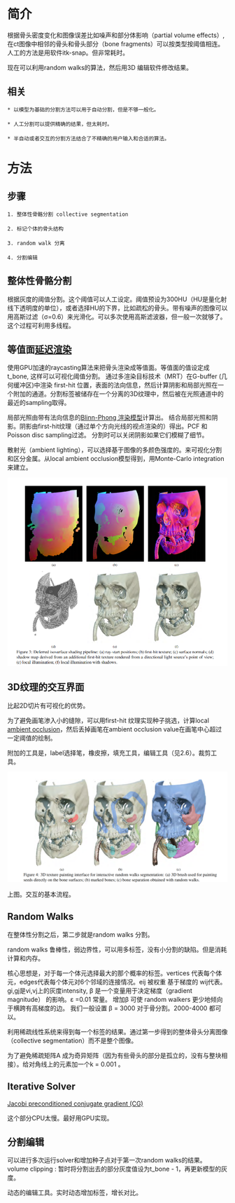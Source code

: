 # 简介

根据骨头密度变化和图像误差比如噪声和部分体影响（partial volume effects）,在ct图像中相邻的骨头和骨头部分（bone fragments）可以按类型按阈值相连。
人工的方法是用软件itk-snap。但非常耗时。

现在可以利用random walks的算法，然后用3D 编辑软件修改结果。

## 相关


	* 以模型为基础的分割方法可以用于自动分割，但是不够一般化。

	* 人工分割可以提供精确的结果，但太耗时。

	* 半自动或者交互的分割方法结合了不精确的用户输入和合适的算法。



# 方法

## 步骤

	1. 整体性骨骼分割 collective segmentation

	2. 标记个体的骨头结构

	3. random walk 分离

	4. 分割编辑


## 整体性骨骼分割

根据灰度的阈值分割。这个阈值可以人工设定。阈值预设为300HU（HU是量化射线下透明度的单位），或者选择HU的下界，比如疏松的骨头。带有噪声的图像可以用高斯过滤（σ=0.6）来光滑化。可以多次使用高斯滤波器，但一般一次就够了。这个过程可利用多线程。

## 等值面[延迟渲染](https://github.com/QianMo/Game-Programmer-Study-Notes/tree/master/%E3%80%8AReal-Time%20Rendering%203rd%E3%80%8B%E8%AF%BB%E4%B9%A6%E7%AC%94%E8%AE%B0/Content/BlogPost07)

使用GPU加速的raycasting算法来把骨头渲染成等值面。等值面的值设定成t_bone, 这样可以可视化阈值分割。
通过多渲染目标技术（MRT）在G-buffer (几何缓冲区)中渲染 first-hit 位置，表面的法向信息，然后计算阴影和局部光照在一个附加的通道。分割标签被储存在一个分离的3D纹理中，然后被在光照通道中的最近的sampling取得。

局部光照由带有法向信息的[Blinn-Phong 渲染模型](https://www.cnblogs.com/bluebean/p/5299358.html)计算出。
结合局部光照和阴影。阴影由first-hit纹理（通过单个方向光线的视点渲染的）得出。PCF 和Poisson disc sampling过滤。
分割时可以关闭阴影如果它们模糊了细节。

散射光（ambient lighting），可以选择基于图像的多颜色强度的。来可视化分割和区分金属。从local ambient occlusion模型得到，用Monte-Carlo integration来建立。

![](https://github.com/freyakniglty/SegmentationNotes/blob/master/image/1.png)


## 3D纹理的交互界面

比起2D切片有可视化的优势。

为了避免画笔渗入小的缝隙，可以用first-hit 纹理实现种子挑选，计算local [ambient occlusion](https://baike.baidu.com/item/Ambient%20Occlusion/6216032?fr=aladdin)，然后丢掉画笔在ambient occlusion value在画笔中心超过一定阈值的绘制。

附加的工具是，label选择笔，橡皮擦，填充工具，编辑工具（见2.6）。裁剪工具。

![](https://github.com/freyakniglty/SegmentationNotes/blob/master/image/2.png)



上图。交互的基本流程。

## Random Walks

在整体性分割之后，第二步就是random walks 分割。

random walks 鲁棒性，弱边界性，可以用多标签，没有小分割的缺陷。但是消耗计算和内存。

核心思想是，对于每一个体元选择最大的那个概率的标签。vertices 代表每个体元，edges代表每个体元对6个邻域的连接情况。eij 被权重 基于梯度的 wij代表。 
gi,gj是vi,vj上的灰度intensity, β 是一个变量用于决定梯度（gradient magnitude） 的影响。ε =0.01 常量。
增加β 可使 random walkers 更少地倾向于横跨有高梯度的边。 我们一般设置 β = 3000 对于骨分割。2000-4000 都可以。

利用稀疏线性系统来得到每一个标签的结果。通过第一步得到的整体骨头分离图像（collective segmentation）而不是整个图像。

为了避免稀疏矩阵A 成为奇异矩阵（因为有些骨头的部分是孤立的，没有与整块相接）。给对角线上的元素加一个k = 0.001 。

## Iterative Solver
 
[Jacobi preconditioned conjugate gradient (CG)](https://math-linux.com/mathematics/linear-systems/article/preconditioned-conjugate-gradient-method) 

这个部分CPU太慢。最好用GPU实现。

## 分割编辑

可以进行多次运行solver和增加种子点对于第一次random walks的结果。
volume clipping : 暂时将分割出去的部分灰度值设为t_bone - 1，再更新模型的灰度。

动态的编辑工具。实时动态增加标签，增长对比。







